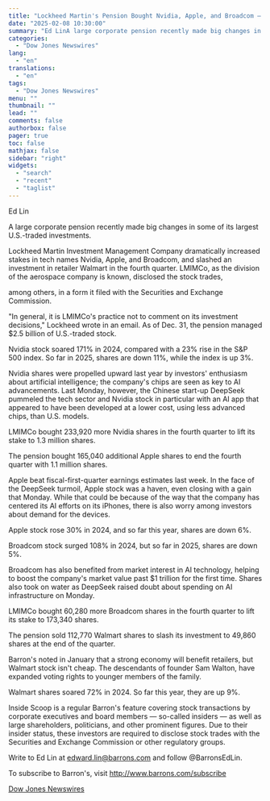 ```yaml
---
title: "Lockheed Martin's Pension Bought Nvidia, Apple, and Broadcom — Barron's"
date: "2025-02-08 10:30:00"
summary: "Ed LinA large corporate pension recently made big changes in some of its largest U.S.-traded investments.Lockheed Martin Investment Management Company dramatically increased stakes in tech names Nvidia, Apple, and Broadcom, and slashed an investment in retailer Walmart in the fourth quarter. LMIMCo, as the division of the aerospace company is..."
categories:
  - "Dow Jones Newswires"
lang:
  - "en"
translations:
  - "en"
tags:
  - "Dow Jones Newswires"
menu: ""
thumbnail: ""
lead: ""
comments: false
authorbox: false
pager: true
toc: false
mathjax: false
sidebar: "right"
widgets:
  - "search"
  - "recent"
  - "taglist"
---
```


Ed Lin

A large corporate pension recently made big changes in some of its largest U.S.-traded investments.

Lockheed Martin Investment Management Company dramatically increased stakes in tech names Nvidia, Apple, and Broadcom, and slashed an investment in retailer Walmart in the fourth quarter. LMIMCo, as the division of the aerospace company is known, disclosed the stock trades,

among others, in a form it filed with the Securities and Exchange Commission.

"In general, it is LMIMCo's practice not to comment on its investment decisions," Lockheed wrote in an email. As of Dec. 31, the pension managed $2.5 billion of U.S.-traded stock.

Nvidia stock soared 171% in 2024, compared with a 23% rise in the S&P 500 index. So far in 2025, shares are down 11%, while the index is up 3%.

Nvidia shares were propelled upward last year by investors' enthusiasm about artificial intelligence; the company's chips are seen as key to AI advancements. Last Monday, however, the Chinese start-up DeepSeek pummeled the tech sector and Nvidia stock in particular with an AI app that appeared to have been developed at a lower cost, using less advanced chips, than U.S. models.

LMIMCo bought 233,920 more Nvidia shares in the fourth quarter to lift its stake to 1.3 million shares.

The pension bought 165,040 additional Apple shares to end the fourth quarter with 1.1 million shares.

Apple beat fiscal-first-quarter earnings estimates last week. In the face of the DeepSeek turmoil, Apple stock was a haven, even closing with a gain that Monday. While that could be because of the way that the company has centered its AI efforts on its iPhones, there is also worry among investors about demand for the devices.

Apple stock rose 30% in 2024, and so far this year, shares are down 6%.

Broadcom stock surged 108% in 2024, but so far in 2025, shares are down 5%.

Broadcom has also benefited from market interest in AI technology, helping to boost the company's market value past $1 trillion for the first time. Shares also took on water as DeepSeek raised doubt about spending on AI infrastructure on Monday.

LMIMCo bought 60,280 more Broadcom shares in the fourth quarter to lift its stake to 173,340 shares.

The pension sold 112,770 Walmart shares to slash its investment to 49,860 shares at the end of the quarter.

Barron's noted in January that a strong economy will benefit retailers, but Walmart stock isn't cheap. The descendants of founder Sam Walton, have expanded voting rights to younger members of the family.

Walmart shares soared 72% in 2024. So far this year, they are up 9%.

Inside Scoop is a regular Barron's feature covering stock transactions by corporate executives and board members — so-called insiders — as well as large shareholders, politicians, and other prominent figures. Due to their insider status, these investors are required to disclose stock trades with the Securities and Exchange Commission or other regulatory groups.

Write to Ed Lin at edward.lin@barrons.com and follow @BarronsEdLin.

To subscribe to Barron's, visit http://www.barrons.com/subscribe

[Dow Jones Newswires](https://www.tradingview.com/news/DJN_DN20250202000263:0/)
